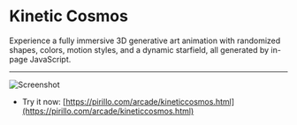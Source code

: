 
# Kinetic Cosmos

Experience a fully immersive 3D generative art animation with randomized shapes, colors, motion styles, and a dynamic starfield, all generated by in-page JavaScript.

---

![Screenshot](https://github.com/ChrisPirillo/kineticcosmos/blob/main/assets/screenshot.png?raw=true)

* Try it now: [https://pirillo.com/arcade/kineticcosmos.html](https://pirillo.com/arcade/kineticcosmos.html)
